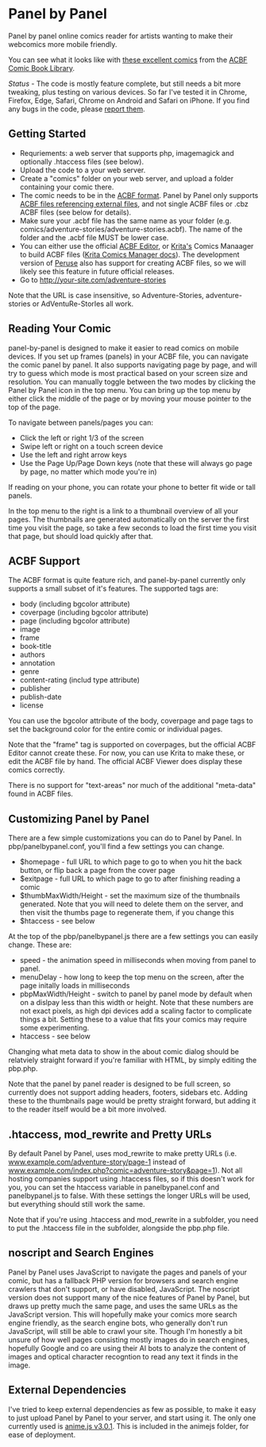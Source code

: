 # Panel by Panel
Panel by panel online comics reader for artists wanting to make their webcomics more mobile friendly.

You can see what it looks like with [these excellent comics](http://dev.ragtag.net/index.php) from the [ACBF Comic Book Library](http://acbf.info/).

*Status* - The code is mostly feature complete, but still needs a bit more tweaking, plus testing on various devices. So far I've tested it in Chrome, Firefox, Edge, Safari, Chrome on Android and Safari on iPhone. If you find any bugs in the code, please [report them](https://github.com/ragtag/panel-by-panel/issues).

## Getting Started
* Requriements: a web server that supports php, imagemagick and optionally .htaccess files (see below).
* Upload the code to a your web server.
* Create a "comics" folder on your web server, and upload a folder containing your comic there.
* The comic needs to be in the [ACBF format](https://acbf.fandom.com/wiki/Advanced_Comic_Book_Format_Wiki). Panel by Panel only supports [ACBF files referencing external files](https://acbf.fandom.com/wiki/ACBF_Specifications), and not single ACBF files or .cbz ACBF files (see below for details).
* Make sure your .acbf file has the same name as your folder (e.g. comics/adventure-stories/adventure-stories.acbf). The name of the folder and the .acbf file MUST be lower case.
* You can either use the official [ACBF Editor](https://acbf.fandom.com/wiki/ACBF_Editor), or [Krita's](https://krita.org) Comics Manaager to build ACBF files ([Krita Comics Manager docs](https://github.com/KDE/krita/tree/master/plugins/python/comics_project_management_tools)). The development version of [Peruse](https://peruse.kde.org) also has support for creating ACBF files, so we will likely see this feature in future official releases.
* Go to http://your-site.com/adventure-stories

Note that the URL is case insensitive, so Adventure-Stories, adventure-stories or AdVentuRe-StorIes all work. 

## Reading Your Comic
panel-by-panel is designed to make it easier to read comics on mobile devices. If you set up frames (panels) in your ACBF file, you can navigate the comic panel by panel. It also supports navigating page by page, and will try to guess which mode is most practical based on your screen size and resolution. You can manually toggle between the two modes by clicking the Panel by Panel icon in the top menu. You can bring up the top menu by either click the middle of the page or by moving your mouse pointer to the top of the page.

To navigate between panels/pages you can:
* Click the left or right 1/3 of the screen
* Swipe left or right on a touch screen device
* Use the left and right arrow keys
* Use the Page Up/Page Down keys (note that these will always go page by page, no matter which mode you're in)

If reading on your phone, you can rotate your phone to better fit wide or tall panels.

In the top menu to the right is a link to a thumbnail overview of all your pages. The thumbnails are generated automatically on the server the first time you visit the page, so take a few seconds to load the first time you visit that page, but should load quickly after that.

## ACBF Support
The ACBF format is quite feature rich, and panel-by-panel currently only supports a small subset of it's features. The supported tags are:
* body (including bgcolor attribute)
* coverpage (including bgcolor attribute)
* page (including bgcolor attribute)
* image
* frame
* book-title
* authors
* annotation
* genre
* content-rating (includ type attribute)
* publisher
* publish-date
* license

You can use the bgcolor attribute of the body, coverpage and page tags to set the background color for the entire comic or individual pages.

Note that the "frame" tag is supported on coverpages, but the official ACBF Editor cannot create these. For now, you can use Krita to make these, or edit the ACBF file by hand. The official ACBF Viewer does display these comics correctly.

There is no support for "text-areas" nor much of the additional "meta-data" found in ACBF files.

## Customizing Panel by Panel
There are a few simple customizations you can do to Panel by Panel. In pbp/panelbypanel.conf, you'll find a few settings you can change.

* $homepage - full URL to which page to go to when you hit the back button, or flip back a page from the cover page
* $exitpage - full URL to which page to go to after finishing reading a comic
* $thumbMaxWidth/Height - set the maximum size of the thumbnails generated. Note that you will need to delete them on the server, and then visit the thumbs page to regenerate them, if you change this
* $htaccess - see below

At the top of the pbp/panelbypanel.js there are a few settings you can easily change. These are:

* speed - the animation speed in milliseconds when moving from panel to panel.
* menuDelay - how long to keep the top menu on the screen, after the page initally loads in milliseconds
* pbpMaxWidth/Height - switch to panel by panel mode by default when on a dislpay less than this width or height. Note that these numbers are not exact pixels, as high dpi devices add a scaling factor to complicate things a bit. Setting these to a value that fits your comics may require some experimenting.
* htaccess - see below

Changing what meta data to show in the about comic dialog should be relatviely straight forward if you're familiar with HTML, by simply editing the pbp.php.

Note that the panel by panel reader is designed to be full screen, so currently does not support adding headers, footers, sidebars etc. Adding these to the thumbnails page would be pretty straight forward, but adding it to the reader itself would be a bit more involved.

## .htaccess, mod_rewrite and Pretty URLs

By default Panel by Panel, uses mod_rewrite to make pretty URLs (i.e. www.example.com/adventure-story/page-1 instead of www.example.com/index.php?comic=adventure-story&page=1). Not all hosting companies support using .htaccess files, so if this doesn't work for you, you can set the htaccess variable in panelbypanel.conf and panelbypanel.js to false. With these settings the longer URLs will be used, but everything should still work the same.

Note that if you're using .htaccess and mod_rewrite in a subfolder, you need to put the .htaccess file in the subfolder, alongside the pbp.php file.

## noscript and Search Engines

Panel by Panel uses JavaScript to navigate the pages and panels of your comic, but has a fallback PHP version for browsers and search engine crawlers that don't support, or have disabled, JavaScript. The noscript version does not support many of the nice features of Panel by Panel, but draws up pretty much the same page, and uses the same URLs as the JavaScript version. This will hopefully make your comics more search engine friendly, as the search engine bots, who generally don't run JavaScript, will still be able to crawl your site. Though I'm honestly a bit unsure of how well pages consisting mostly images do in search engines, hopefully Google and co are using their AI bots to analyze the content of images and optical character recogntion to read any text it finds in the image.

## External Dependencies
I've tried to keep external dependencies as few as possible, to make it easy to just upload Panel by Panel to your server, and start using it. The only one currently used is [anime.js v3.0.1](https://animejs.com/). This is included in the animejs folder, for ease of deployment.
